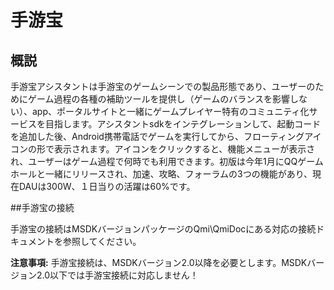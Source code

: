 ﻿手游宝
======

## 概説

手游宝アシスタントは手游宝のゲームシーンでの製品形態であり、ユーザーのためにゲーム過程の各種の補助ツールを提供し（ゲームのバランスを影響しない）、app、ポータルサイトと一緒にゲームプレイヤー特有のコミュニティ化サービスを目指します。アシスタントsdkをインテグレーションして、起動コードを追加した後、Android携帯電話でゲームを実行してから、フローティングアイコンの形で表示されます。アイコンをクリックすると、機能メニューが表示され、ユーザーはゲーム過程で何時でも利用できます。初版は今年1月にQQゲームホールと一緒にリリースされ、加速、攻略、フォーラムの3つの機能があり、現在DAUは300W、１日当りの活躍は60%です。 

##手游宝の接続

手游宝の接続はMSDKバージョンパッケージのQmi\QmiDocにある対応の接続ドキュメントを参照してください。

**注意事項:**
手游宝接続は、MSDKバージョン2.0以降を必要とします。MSDKバージョン2.0以下では手游宝接続に対応しません！

